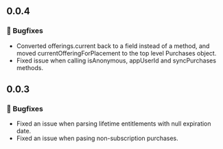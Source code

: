 ## 0.0.4
### 🐞 Bugfixes
- Converted offerings.current back to a field instead of a method, and moved currentOfferingForPlacement to the top level Purchases object.
- Fixed issue when calling isAnonymous, appUserId and syncPurchases methods.

## 0.0.3
### 🐞 Bugfixes
- Fixed an issue when parsing lifetime entitlements with null expiration date.
- Fixed an issue when pasing non-subscription purchases.
